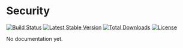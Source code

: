 Security
========

[![Build Status](https://img.shields.io/travis/sinergi/security/master.svg?style=flat)](https://travis-ci.org/sinergi/security)
[![Latest Stable Version](http://img.shields.io/packagist/v/sinergi/security.svg?style=flat)](https://packagist.org/packages/sinergi/security)
[![Total Downloads](https://img.shields.io/packagist/dm/sinergi/security.svg?style=flat)](https://packagist.org/packages/sinergi/security)
[![License](https://img.shields.io/packagist/l/sinergi/security.svg?style=flat)](https://packagist.org/packages/sinergi/security)

No documentation yet.

